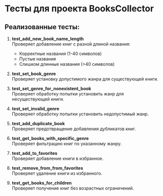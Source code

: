 # Тесты для проекта BooksCollector

## Реализованные тесты:

1. **test_add_new_book_name_length**  
   Проверяет добавление книг с разной длиной названия:
   - Корректные названия (1-40 символов)
   - Пустые названия
   - Слишком длинные названия (>40 символов)

2. **test_set_book_genre**  
   Проверяет установку допустимого жанра для существующей книги.

3. **test_set_genre_for_nonexistent_book**  
   Проверяет обработку попытки установить жанр для несуществующей книги.

4. **test_set_invalid_genre**  
   Проверяет обработку попытки установить недопустимый жанр.

5. **test_add_duplicate_book**  
   Проверяет предотвращение добавления дубликатов книг.

6. **test_get_books_with_specific_genre**  
   Проверяет фильтрацию книг по указанному жанру.

7. **test_add_to_favorites**  
   Проверяет добавление книги в избранное.

8. **test_remove_from_from_favorites**  
   Проверяет удаление книги из избранного.

9. **test_get_books_for_children**  
   Проверяет получение книг без возрастных ограничений.
